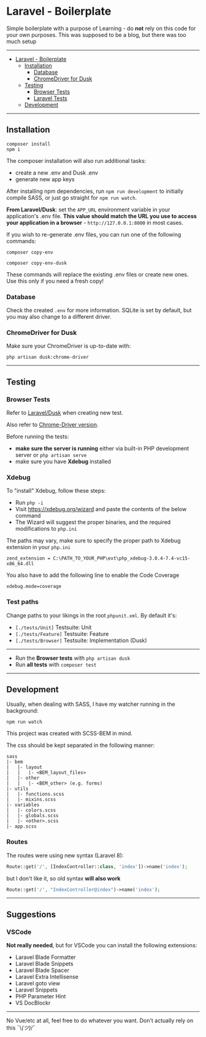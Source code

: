 # Laravel - Boilerplate

Simple boilerplate with a purpose of Learning - do **not** rely on this code for your own purposes. This was supposed to be a blog, but there was too much setup

---

- [Laravel - Boilerplate](#laravel---boilerplate)
  - [Installation](#installation)
    - [Database](#database)
    - [ChromeDriver for Dusk](#chromedriver-for-dusk)
  - [Testing](#testing)
    - [Browser Tests](#browser-tests)
    - [Laravel Tests](#laravel-tests)
  - [Development](#development)

---

## Installation

```text
composer install
npm i
```

The composer installation will also run additional tasks:

- create a new .env and Dusk .env
- generate new app keys

After installing npm dependencies, run `npm run development` to initially compile SASS, or just go straight for `npm run watch`.

**From Laravel/Dusk**: set the `APP_URL` environment variable in your application's .env file. **This value should match the URL you use to access your application in a browser** - ```http://127.0.0.1:8000``` in most cases.

If you wish to re-generate .env files, you can run one of the following commands:

```text
composer copy-env
```

```text
composer copy-env-dusk
```

These commands will replace the existing .env files or create new ones. Use this only if you need a fresh copy!

### Database

Check the created ```.env``` for more information. SQLite is set by default, but you may also change to a different driver.

### ChromeDriver for Dusk

Make sure your ChromeDriver is up-to-date with:

```text
php artisan dusk:chrome-driver
```

---

## Testing

### Browser Tests

Refer to [Laravel/Dusk](https://laravel.com/docs/8.x/dusk) when creating new test.

Also refer to [Chrome-Driver version](https://laravel.com/docs/8.x/dusk#managing-chromedriver-installations).

Before running the tests:

- **make sure the server is running** either via built-in PHP development server or ```php artisan serve```
- make sure you have **Xdebug** installed

### Xdebug

To "install" Xdebug, follow these steps:

- Run ```php -i```
- Visit https://xdebug.org/wizard and paste the contents of the below command
- The Wizard will suggest the proper binaries, and the required modifications to ```php.ini```

The paths may vary, make sure to specify the proper path to Xdebug extension in your ```php.ini```

```zend_extension = C:\PATH_TO_YOUR_PHP\ext\php_xdebug-3.0.4-7.4-vc15-x86_64.dll```

You also have to add the following line to enable the Code Coverage

```xdebug.mode=coverage```

### Test paths

Change paths to your likings in the root ```phpunit.xml```. By default it's:

- ```[./tests/Unit]``` Testsuite: Unit
- ```[./tests/Feature]``` Testsuite: Feature
- ```[./tests/Browser]``` Testsuite: Implementation (Dusk)

---



- Run the **Browser tests** with ```php artisan dusk```
- Run **all tests** with ```composer test```

---

## Development

Usually, when dealing with SASS, I have my watcher running in the background:

```text
npm run watch
```

This project was created with SCSS-BEM in mind.

The css should be kept separated in the following manner:

```text
sass
|- bem
|   |- layout
|   |   |- <BEM_layout_files>
|   |- other
|   |   |- <BEM_other> (e.g. forms)
|- utils
|   |- functions.scss
|   |- mixins.scss
|- variables
|   |- colors.scss
|   |- globals.scss
|   |- <other>.scss
|- app.scss
```

### Routes

The routes were using new syntax (Laravel 8):

```php
Route::get('/', [IndexController::class, 'index'])->name('index');
```

but I don't like it, so old syntax **will also work**

```php
Route::get('/', "IndexController@index")->name('index');
```

---

## Suggestions

### VSCode

**Not really needed**, but for VSCode you can install the following extensions:

- Laravel Blade Formatter
- Laravel Blade Snippets
- Laravel Blade Spacer
- Laravel Extra Intellisense
- Laravel goto view
- Laravel Snippets
- PHP Parameter Hint
- VS DocBlockr

---

No Vue/etc at all, feel free to do whatever you want. Don't actually rely on this ¯\\_(ツ)_/¯
